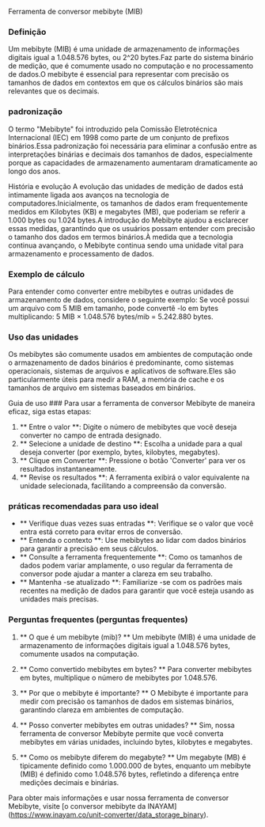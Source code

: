Ferramenta de conversor mebibyte (MIB)

### Definição
Um mebibyte (MIB) é uma unidade de armazenamento de informações digitais igual a 1.048.576 bytes, ou 2^20 bytes.Faz parte do sistema binário de medição, que é comumente usado no computação e no processamento de dados.O mebibyte é essencial para representar com precisão os tamanhos de dados em contextos em que os cálculos binários são mais relevantes que os decimais.

### padronização
O termo "Mebibyte" foi introduzido pela Comissão Eletrotécnica Internacional (IEC) em 1998 como parte de um conjunto de prefixos binários.Essa padronização foi necessária para eliminar a confusão entre as interpretações binárias e decimais dos tamanhos de dados, especialmente porque as capacidades de armazenamento aumentaram dramaticamente ao longo dos anos.

História e evolução
A evolução das unidades de medição de dados está intimamente ligada aos avanços na tecnologia de computadores.Inicialmente, os tamanhos de dados eram frequentemente medidos em Kilobytes (KB) e megabytes (MB), que poderiam se referir a 1.000 bytes ou 1.024 bytes.A introdução do Mebibyte ajudou a esclarecer essas medidas, garantindo que os usuários possam entender com precisão o tamanho dos dados em termos binários.À medida que a tecnologia continua avançando, o Mebibyte continua sendo uma unidade vital para armazenamento e processamento de dados.

### Exemplo de cálculo
Para entender como converter entre mebibytes e outras unidades de armazenamento de dados, considere o seguinte exemplo:
Se você possui um arquivo com 5 MIB em tamanho, pode convertê -lo em bytes multiplicando:
5 MIB × 1.048.576 bytes/mib = 5.242.880 bytes.

### Uso das unidades
Os mebibytes são comumente usados ​​em ambientes de computação onde o armazenamento de dados binários é predominante, como sistemas operacionais, sistemas de arquivos e aplicativos de software.Eles são particularmente úteis para medir a RAM, a memória de cache e os tamanhos de arquivo em sistemas baseados em binários.

Guia de uso ###
Para usar a ferramenta de conversor Mebibyte de maneira eficaz, siga estas etapas:
1. ** Entre o valor **: Digite o número de mebibytes que você deseja converter no campo de entrada designado.
2. ** Selecione a unidade de destino **: Escolha a unidade para a qual deseja converter (por exemplo, bytes, kilobytes, megabytes).
3. ** Clique em Converter **: Pressione o botão 'Converter' para ver os resultados instantaneamente.
4. ** Revise os resultados **: A ferramenta exibirá o valor equivalente na unidade selecionada, facilitando a compreensão da conversão.

### práticas recomendadas para uso ideal
- ** Verifique duas vezes suas entradas **: Verifique se o valor que você entra está correto para evitar erros de conversão.
- ** Entenda o contexto **: Use mebibytes ao lidar com dados binários para garantir a precisão em seus cálculos.
- ** Consulte a ferramenta frequentemente **: Como os tamanhos de dados podem variar amplamente, o uso regular da ferramenta de conversor pode ajudar a manter a clareza em seu trabalho.
- ** Mantenha -se atualizado **: Familiarize -se com os padrões mais recentes na medição de dados para garantir que você esteja usando as unidades mais precisas.

### Perguntas frequentes (perguntas frequentes)

1. ** O que é um mebibyte (mib)? **
Um mebibyte (MIB) é uma unidade de armazenamento de informações digitais igual a 1.048.576 bytes, comumente usados ​​na computação.

2. ** Como convertido mebibytes em bytes? **
Para converter mebibytes em bytes, multiplique o número de mebibytes por 1.048.576.

3. ** Por que o mebibyte é importante? **
O Mebibyte é importante para medir com precisão os tamanhos de dados em sistemas binários, garantindo clareza em ambientes de computação.

4. ** Posso converter mebibytes em outras unidades? **
Sim, nossa ferramenta de conversor Mebibyte permite que você converta mebibytes em várias unidades, incluindo bytes, kilobytes e megabytes.

5. ** Como os mebibyte diferem do megabyte? **
Um megabyte (MB) é tipicamente definido como 1.000.000 de bytes, enquanto um mebibyte (MIB) é definido como 1.048.576 bytes, refletindo a diferença entre medições decimais e binárias.

Para obter mais informações e usar nossa ferramenta de conversor Mebibyte, visite [o conversor mebibyte da INAYAM] (https://www.inayam.co/unit-converter/data_storage_binary).